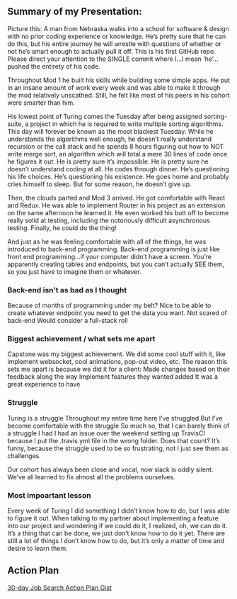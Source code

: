## Summary of my Presentation:

Picture this: A man from Nebraska walks into a school for software & design with no prior coding experience or knowledge. He’s pretty sure that he can do this, but his entire journey he will wrestle with questions of whether or not he’s smart enough to actually pull it off. This is his first GitHub repo. Please direct your attention to the SINGLE commit where I…I mean ‘he’…pushed the entirety of his code.

Throughout Mod 1 he built his skills while building some simple apps. He put in an insane amount of work every week and was able to make it through the mod relatively unscathed. Still, he felt like most of his peers in his cohort were smarter than him.

His lowest point of Turing comes the Tuesday after being assigned sorting-suite, a project in which he is required to write multiple sorting algorithms. This day will forever be known as the most blackest Tuesday. While he understands the algorithms well enough, he doesn’t really understand recursion or the call stack and he spends 8 hours figuring out how to NOT write merge sort, an algorithm which will total a mere 30 lines of code once he figures it out. He is pretty sure it’s impossible. He is pretty sure he doesn’t understand coding at all. He codes through dinner. He’s questioning his life choices. He’s questioning his existence. He goes home and probably cries himself to sleep. But for some reason, he doesn’t give up.

Then, the clouds parted and Mod 3 arrived. He got comfortable with React and Redux. He was able to implement Router in his project as an extension on the same afternoon he learned it. He even worked his butt off to become really solid at testing, including the notoriously difficult asynchronous testing. Finally, he could do the thing!

And just as he was feeling comfortable with all of the things, he was introduced to back-end programming. Back-end programming is just like front end programming…if your computer didn’t have a screen. You’re apparently creating tables and endpoints, but you can’t actually SEE them, so you just have to imagine them or whatever. 

### Back-end isn't as bad as I thought
Because of months of programming under my belt?
Nice to be able to create whatever endpoint you need to get the data you want.
Not scared of back-end
Would consider a full-stack roll

### Biggest achievement / what sets me apart
Capstone was my biggest achievement. We did some cool stuff with it, like implement websocket, cool animations, pop-out video, etc.
The reason this sets me apart is because we did it for a client:
Made changes based on their feedback along the way
Implement features they wanted added
It was a great experience to have

### Struggle
Turing is a struggle
Throughout my entire time here I’ve struggled 
But I’ve become comfortable with the struggle
So much so, that I can barely think of a struggle I had
I had an issue over the weekend setting up TravisCI because I put the .travis.yml file in the wrong folder. Does that count?
It’s funny, because the struggle used to be so frustrating, not I just see them as challenges.

Our cohort has always been close and vocal, now slack is oddly silent. We’ve all learned to fix almost all the problems ourselves.

### Most impoartant lesson
Every week of Turing I did something I didn’t know how to do, but I was able to figure it out.
When talking to my partner about implementing a feature into our project and wondering if we could do it, I realized, oh, we can do it. It’s a thing that can be done, we just don’t know how to do it yet.
There are still a lot of things I don’t know how to do, but it’s only a matter of time and desire to learn them.


## Action Plan
[30-day Job Search Action Plan Gist](https://gist.github.com/EricMellow/a4721192187b52d9f76c8990cbe2add1)
